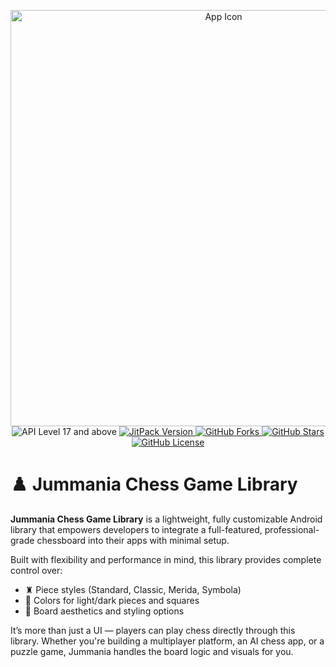 <p align="center">
   <img src="https://github.com/user-attachments/assets/5b79e03f-9f22-4dec-b4eb-14eb68d840f5" alt="App Icon" width="666">
   <br>
   <img src="https://img.shields.io/badge/API-17%2B-brightgreen.svg?style=flat" alt="API Level 17 and above"/>
   <a href="https://jitpack.io/#Jumman04/Jummania-Chess-Game">
   <img src="https://jitpack.io/v/Jumman04/Jummania-Chess-Game.svg" alt="JitPack Version"/>
   </a>
   <a href="https://github.com/Jumman04/Jummania-Chess-Game/network/members">
   <img src="https://img.shields.io/github/forks/Jumman04/Jummania-Chess-Game" alt="GitHub Forks"/>
   </a>
   <a href="https://github.com/Jumman04/Jummania-Chess-Game/stargazers">
   <img src="https://img.shields.io/github/stars/Jumman04/Jummania-Chess-Game" alt="GitHub Stars"/>
   </a>
   <a href="https://github.com/Jumman04/Jummania-Chess-Game/blob/master/LICENSE.md">
   <img src="https://img.shields.io/github/license/Jumman04/Jummania-Chess-Game" alt="GitHub License"/>
   </a>
</p>

# ♟️ Jummania Chess Game Library

**Jummania Chess Game Library** is a lightweight, fully customizable Android library that empowers developers to integrate a full-featured, professional-grade chessboard into their apps with minimal setup.

Built with flexibility and performance in mind, this library provides complete control over:
- ♜ Piece styles (Standard, Classic, Merida, Symbola)
- 🎨 Colors for light/dark pieces and squares
- 🧩 Board aesthetics and styling options

It’s more than just a UI — players can play chess directly through this library. Whether you're building a multiplayer platform, an AI chess app, or a puzzle game, Jummania handles the board logic and visuals for you.
